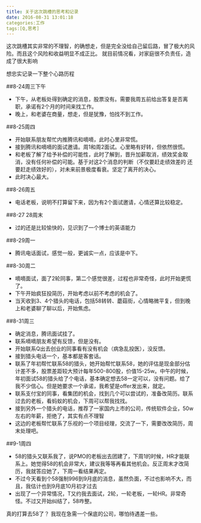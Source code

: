 ```yaml
---
title: 关于这次跳槽的思考和记录
date: 2016-08-31 13:01:18
categories:工作
tags:[Q,思考]
---
```

这次跳槽其实非常的不理智，的确想走，但是完全没给自己留后路，冒了极大的风险。而且这个风险和收益明显不成正比。
就目前情况看，对家庭很不负责任，造成了很大影响

想忠实记录一下整个心路历程

##8-24周三下午
- 下午，从老板处得到确定的消息，股票没有。需要我周五前给出答复是否离职，承诺有2个月的时间来找工作。
- 晚上，和老婆在商量，想走，但是犹豫，怕找不到工作。

##8-25周四
- 开始联系朋友帮忙内推腾讯和嘀嘀，此时心里非常慌。
- 接到腾讯和嘀嘀的面试邀请。周1和周2面试。心里略有好转，但依然很慌。
- 和老板了解了给予补偿的可能性，此时了解到，晋升加薪取消，绩效奖金取消，没有任何补偿的可能。基于对这2个消息的判断（不仅要赶走绩效差的 还要赶走绩效好的），对未来前景极度看衰。坚定了离开的决心。
- 此时决心最大。

##8-26周五
- 电话老板，说明不打算留下来，因为有2个面试邀请，心情还算比较稳定。

##8-27 28周末
- 过的还是比较愉快的，见识到了一个博士的英语能力

##8-29周一
- 腾讯电话面试，感觉一般，更诚实一点，应该是中下。

##8-30周二
- 嘀嘀面试，面了2轮同事，第二个感觉很差，过程也非常奇怪，此时开始更慌了。
- 下午开始疯狂投简历，开始考虑以前不考虑的机会了。
- 当天收到3、4个猎头的电话，包括58转转、蘑菇街，心情略微平复，但到晚上和老婆聊了聊以后，开始焦虑。

##8-31周三
- 确定消息，腾讯面试挂了。
- 联系嘀嘀朋友希望有反馈，但是没有。
- 开始联系Q出去创业的同事看有没有机会（病急乱投医），没反馈。
- 接到猎头电话一个，基本都是客套话。
- 联系了年初帮忙联系58的猎头，她开始帮忙联系58，她的评估是现金部分估计差不多，股票差距较大预计每年500-800股，价值15-25w。中午的时候，年初面试58的猎头给了个电话，基本确定想去58一定可以，没有问题。给了我不少信心。但是她要求一个承诺，我希望是offer发出来，就定。
- 联系支付宝的同事，看集团的机会，找到几个可以尝试的，准备改简历。联系过去的老板，看蚂蚁的机会，下周可以帮我找找。
- 接到另外一个猎头的电话，推荐了一家国内上市的公司，传统软件企业，50w左右的年薪，拒绝了，其实有点不理智
- 这边的老板帮忙联系了乐视的一个项目经理，交流了一下，需要改改简历，周末处理吧。

##9-1周四
- 58的猎头又联系我了，说PMO的老板出去团建了，下周1的时候，HR才能联系上。她觉得58的机会非常大，建议我等等再看其他机会。反正周末才改简历，我就答应她了，下周一看结果再定。
- 不过今天看到个58强制996到9月底的消息，虽然负面，不过也影响不大，而且，我估计也到9月底10月初才过去
- 出现了一个异常情况，T又约我去面试，2轮，一轮老板，一轮HR。非常奇怪。不过又开始纠结了，58咋整。


真的打算去58了？
我现在急需一个保底的公司，哪怕待遇差一些。
